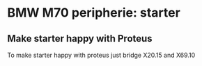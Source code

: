 # BMW M70 peripherie: starter

## Make starter happy with Proteus

To make starter happy with proteus just bridge X20.15 and X69.10
